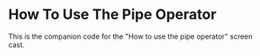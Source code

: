 # How To Use The Pipe Operator

This is the companion code for the "How to use the pipe operator" screen cast.
